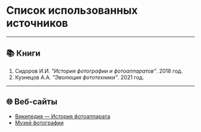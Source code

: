 # Список использованных источников  
---

## 📚 Книги  
1. Сидоров И.И. *"История фотографии и фотоаппаратов"*. 2018 год.  
2. Кузнецов А.А. *"Эволюция фототехники"*. 2021 год.  
---

## 🌐 Веб-сайты  
- [Википедия — История фотоаппарата](https://ru.wikipedia.org/wiki/Фотоаппарат)  
- [Музей фотографии](https://www.photomuseum.ru/)  

